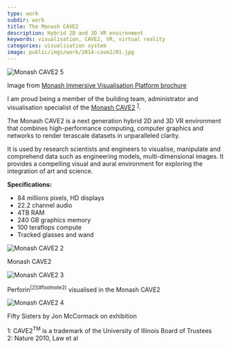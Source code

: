 ```yaml
---
type: work
subdir: work
title: The Monash CAVE2
description: Hybrid 2D and 3D VR environment
keywords: visualisation, CAVE2, VR, virtual reality
categories: visualisation system
image: public/imgs/work/2014-cave2/01.jpg
---
```


<div class="image">
  <img src="<%= baseurl %>/public/imgs/work/2014-cave2/05.jpg" alt="Monash CAVE2 5"></img>
  <p class="caption">Image from <a href="http://monash.edu/mivp/images/pdfs/15P-0111-MIVP.pdf">Monash Immersive Visualisation Platform brochure</a></p>
</div>

I am proud being a member of the building team, administrator and visualisation specialist of the <a href="http://monash.edu/mivp" target="_blank">Monash CAVE2</a> <sup>[1](#footnote1)</sup>.

The Monash CAVE2 is a next generation hybrid 2D and 3D VR environment that combines high-performance computing, computer graphics and networks to render terascale datasets in unparalleled clarity.

It is used by research scientists and engineers to visualise, manipulate and comprehend data such as engineering models, multi-dimensional images. It provides a compelling visual and aural environment for exploring the integration of art and science.

**Specifications:**
- 84 millions pixels, HD displays
- 22.2 channel audio
- 4TB RAM
- 240 GB graphics memory
- 100 teraflops compute
- Tracked glasses and wand

<div class="image">
  <img src="<%= baseurl %>/public/imgs/work/2014-cave2/02.jpg" alt="Monash CAVE2 2"></img>
  <p class="caption">Monash CAVE2</p>

  <img src="<%= baseurl %>/public/imgs/work/2014-cave2/03.jpg" alt="Monash CAVE2 3"></img>
  <p class="caption"> Perforin<sup>[2](#footnote2)</sup> visualised in the Monash CAVE2</p>

  <img src="<%= baseurl %>/public/imgs/work/2014-cave2/04.jpg" alt="Monash CAVE2 4"></img>
  <p class="caption"> Fifty Sisters by Jon McCormack on exhibition</p>

</div>

<div class="footnote"><a name="footnote1">1</a>: CAVE2<sup>TM</sup> is a trademark of the University of Illinois Board of Trustees</div>
<div class="footnote"><a name="footnote2">2</a>: Nature 2010, Law et al</div>
